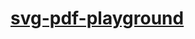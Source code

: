 [svg-pdf-playground](https://dirkarnez.github.io/svg-pdf-playground)
====================================================================
